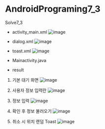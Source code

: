 # AndroidPrograming7_3
Solve7_3

- activity_main.xml
![image](https://user-images.githubusercontent.com/96164365/203480532-7882b796-c3a0-499f-aeda-fc65e4a57c60.png)

- dialog.xml
![image](https://user-images.githubusercontent.com/96164365/203480468-6552bd27-59c3-48e6-b445-8cdb26e88c1f.png)

- toast.xml
![image](https://user-images.githubusercontent.com/96164365/203480499-d483c302-1cbe-4d52-9fec-3223458539c1.png)

- Mainactivity.java

- result

1. 기본 대기 화면
![image](https://user-images.githubusercontent.com/96164365/203528920-a9cee722-54db-4b85-9a75-bb10d61da297.png)

2. 사용자 정보 입력란
![image](https://user-images.githubusercontent.com/96164365/203528957-81748a14-a751-4b61-bdae-fef66ab2b348.png)

3. 정보 입력
![image](https://user-images.githubusercontent.com/96164365/203529166-d17784cd-9601-413a-b0ab-ca10fde15c99.png)

4. 확인 후 정보 불러오기
![image](https://user-images.githubusercontent.com/96164365/203529207-98a4eb18-0216-4dd6-a369-0a3d3511e540.png)

5. 취소 시 위치 랜덤 Toast
![image](https://user-images.githubusercontent.com/96164365/203529245-d8788167-2ed2-49a8-9ef1-19d03d18f28a.png)

